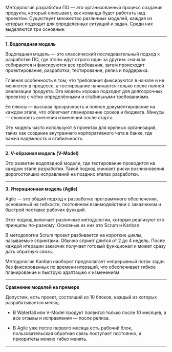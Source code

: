 Методология разработки ПО — это организованный процесс создания продукта, который описывает, как команда будет работать над проектом. Существует множество различных моделей, каждая из которых подходит для определённых ситуаций и задач. Среди них выделяются три основные:

---

**1. Водопадная модель**

Водопадная модель — это классический последовательный подход к разработке ПО, где этапы идут строго один за другим: сначала собираются и фиксируются все требования, затем происходит проектирование, разработка, тестирование, релиз и поддержка.

Главная особенность в том, что требования фиксируются в начале и не меняются в процессе, а тестирование начинается только после полной реализации продукта. Эта модель хорошо подходит для долгосрочных проектов с чётко определёнными и стабильными требованиями.

Её плюсы — высокая прозрачность и полное документирование на каждом этапе, что облегчает планирование сроков и бюджета. Минусы — сложность внесения изменений после старта. 

 Эту модель часто используют в проектах для крупных организаций, таких как создание внутреннего корпоративного чата в банке, где важна надёжность и стабильность.

---

**2. V-образная модель (V-Model)**


Это развитие водопадной модели, где тестирование проводится на каждом этапе разработки. Такой подход снижает риски возникновения дорогостоящих исправлений на поздних этапах разработки. 

---

**3. Итерационная модель (Agile)**

Agile — это общий подход к разработке программного обеспечения, основанный на гибкости, постоянном взаимодействии с заказчиком и быстрой поставке рабочих функций.

Этот подход включает различные методологии, которые реализуют его принципы по-разному. Основные из них это Scrum и Kanban. 

В методологии Scrum проект разбивается на короткие циклы, называемые спринтами. Обычно спринт длится от 2 до 4 недель. После каждой итерации заказчик получает готовый функционал и может сразу дать обратную связь. 

Методология Kanban наоборот предполагает непрерывный поток задач без фиксированных по времени итераций, что обеспечивает гибкое планирование и быструю адаптацию к изменениям.

---


**Сравнение моделей на примере**

Допустим, есть проект, состоящий из 10 блоков, каждый из которых разрабатывается месяц.

- В Waterfall или V-Model продукт появится только после 10 месяцев, а все отзывы и исправления — после релиза.

- В Agile уже после первого месяца есть рабочий блок, пользовательская обратная связь поступает постоянно, и приоритеты можно гибко менять.

---

